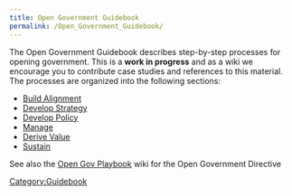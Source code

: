 ```yaml
---
title: Open Government Guidebook
permalink: /Open_Government_Guidebook/
---
```


The Open Government Guidebook describes step-by-step processes for opening government. This is a **work in progress** and as a wiki we encourage you to contribute case studies and references to this material. The processes are organized into the following sections:

-   [Build Alignment](/Build_Alignment "wikilink")
-   [Develop Strategy](/Strategy "wikilink")
-   [Develop Policy](/Policy "wikilink")
-   [Manage](/Manage "wikilink")
-   [Derive Value](/Derive_Value "wikilink")
-   [Sustain](/Sustain "wikilink")

See also the [Open Gov Playbook](https://opengovdirective.pbworks.com/) wiki for the Open Government Directive

[Category:Guidebook](/Category:Guidebook "wikilink")
